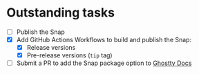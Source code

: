 # Outstanding tasks
- [ ] Publish the Snap
- [x] Add GitHub Actions Workflows to build and publish the Snap:
  - [x] Release versions
  - [x] Pre-release versions (`tip` tag)
- [ ] Submit a PR to add the Snap package option to [Ghostty Docs](https://ghostty.org/docs/install/binary#linux-(official))